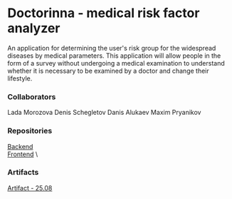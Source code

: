 # Doctorinna - medical risk factor analyzer

<Description>
​​An application for determining the user's risk group for the widespread diseases by medical parameters. This application will allow people in the form of a survey without undergoing a medical examination to understand whether it is necessary to be examined by a doctor and change their lifestyle.

### Collaborators
Lada Morozova
Denis Schegletov
Danis Alukaev
Maxim Pryanikov
### Repositories
[Backend](https://github.com/DanisAlukaev/Doctorinna)  \
[Frontend](https://github.com/Denisalik/frontend_ssad) \
### Artifacts
[Artifact - 25.08](https://docs.google.com/document/d/1XqMhSrKmOP4WjXd-F3cGisRRVKYackqG/edit?usp=sharing&ouid=113793513842523861861&rtpof=true&sd=true)
